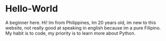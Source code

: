 # Hello-World
A beginner here.
Hi! Im from Philippines, Im 20 years old, im new to this website, 
not really good at speaking in english because im a pure Filipino.
My habit is to code, my priority is to learn more about Python.
